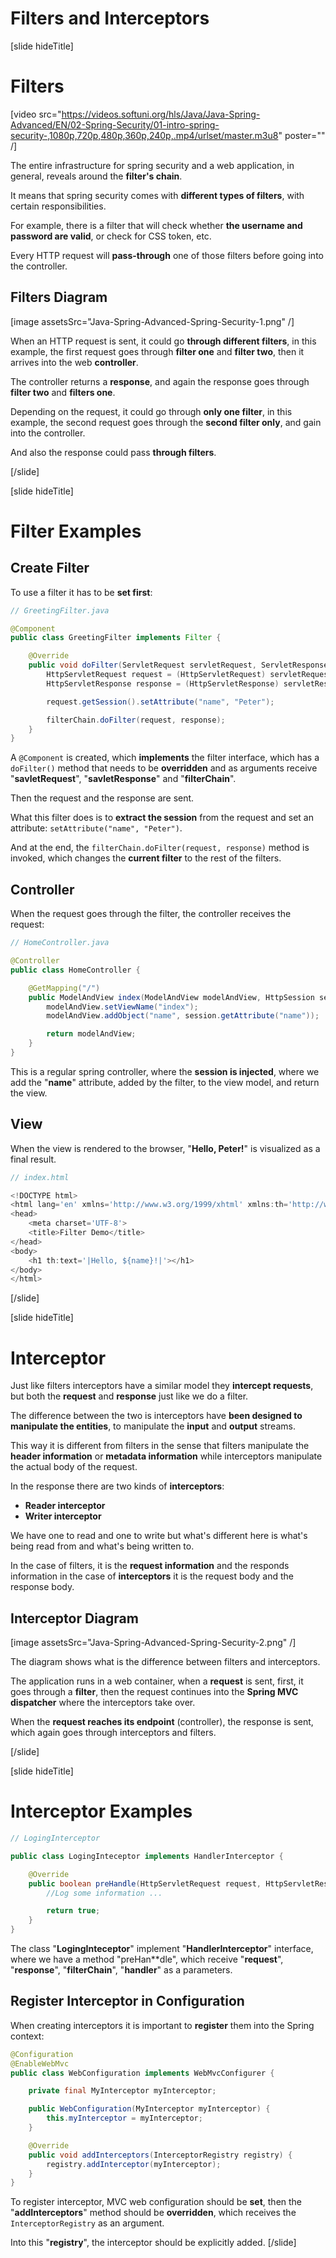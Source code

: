 # Filters and Interceptors

[slide hideTitle]
# Filters

[video src="https://videos.softuni.org/hls/Java/Java-Spring-Advanced/EN/02-Spring-Security/01-intro-spring-security-,1080p,720p,480p,360p,240p,.mp4/urlset/master.m3u8" poster="" /]

The entire infrastructure for spring security and a web application, in general, reveals around the **filter's chain**.

It means that spring security comes with **different types of filters**, with certain responsibilities.

For example, there is a filter that will check whether **the username and password are valid**, or check for CSS token, etc.

Every HTTP request will **pass-through** one of those filters before going into the controller. 

## Filters Diagram

[image assetsSrc="Java-Spring-Advanced-Spring-Security-1.png" /]

When an HTTP request is sent, it could go **through different filters**, in this example, the first request goes through **filter one** and **filter two**, then it arrives into the web **controller**.

The controller returns a **response**, and again the response goes through **filter two** and **filters one**. 

Depending on the request, it could go through **only one filter**, in this example, the second request goes through the **second filter only**, and gain into the controller.

And also the response could pass **through filters**.

[/slide]

[slide hideTitle]
# Filter Examples

## Create Filter

To use a filter it has to be **set first**:

```java
// GreetingFilter.java

@Component
public class GreetingFilter implements Filter {

    @Override
    public void doFilter(ServletRequest servletRequest, ServletResponse servletResponse, FilterChain filterChain) throws IOException, ServletException {
        HttpServletRequest request = (HttpServletRequest) servletRequest;
        HttpServletResponse response = (HttpServletResponse) servletResponse;

        request.getSession().setAttribute("name", "Peter");

        filterChain.doFilter(request, response);
    }
}
```
A `@Component` is created, which **implements** the filter interface, which has a `doFilter()` method that needs to be **overridden** and as arguments receive "**savletRequest**", "**savletResponse**" and "**filterChain**".

Then the request and the response are sent.

What this filter does is to **extract the session** from the request and set an attribute: `setAttribute("name", "Peter")`.

And at the end, the `filterChain.doFilter(request, response)` method is invoked, which changes the **current filter** to the rest of the filters.

## Controller

When the request goes through the filter, the controller receives the request:

```java
// HomeController.java

@Controller
public class HomeController {

    @GetMapping("/")
    public ModelAndView index(ModelAndView modelAndView, HttpSession session) {
        modelAndView.setViewName("index");
        modelAndView.addObject("name", session.getAttribute("name"));

        return modelAndView;
    }
}

```
This is a regular spring controller, where the **session is injected**, where we add the "**name**" attribute, added by the filter, to the view model, and return the view.


## View

When the view is rendered to the browser, "**Hello, Peter!**" is visualized as a final result.

```js
// index.html

<!DOCTYPE html>
<html lang='en' xmlns='http://www.w3.org/1999/xhtml' xmlns:th='http://www.thymeleaf.org'>
<head>
    <meta charset='UTF-8'>
    <title>Filter Demo</title>
</head>
<body>
    <h1 th:text='|Hello, ${name}!|'></h1>
</body>
</html>

```
[/slide]

[slide hideTitle]
# Interceptor

Just like filters interceptors have a similar model they **intercept requests**, but both the **request** and **response** just like we do a filter.

The difference between the two is interceptors have **been designed to manipulate the entities**, to manipulate the **input** and **output** streams.

This way it is different from filters in the sense that filters manipulate the **header information** or **metadata information** while interceptors manipulate the actual body of the request.

In the response there are two kinds of **interceptors**:

- **Reader interceptor**
- **Writer interceptor** 

We have one to read and one to write but what's different here is what's being read from and what's being written to.

In the case of filters, it is the **request information** and the responds information in the case of **interceptors** it is the request body and the response body.

## Interceptor Diagram

[image assetsSrc="Java-Spring-Advanced-Spring-Security-2.png" /]

The diagram shows what is the difference between filters and interceptors.

The application runs in a web container, when a **request** is sent, first, it goes through a **filter**, then the request continues into the **Spring MVC dispatcher** where the interceptors take over.

When the **request reaches its endpoint** (controller), the response is sent, which again goes through interceptors and filters.

[/slide]

[slide hideTitle]
# Interceptor Examples

```java
// LogingInterceptor

public class LogingInteceptor implements HandlerInterceptor {

    @Override
    public boolean preHandle(HttpServletRequest request, HttpServletResponse response,  FilterChain filterChain, Object handler) throws IOException, ServletException {
        //Log some information ...

        return true;
    }
}

```

The class "**LogingInteceptor**" implement "**HandlerInterceptor**" interface, where we have a method "preHan**dle", which receive "**request**", "**response**", "**filterChain**", "**handler**" as a parameters.

## Register Interceptor in Configuration

When creating interceptors it is important to **register** them into the Spring context:

```java
@Configuration
@EnableWebMvc
public class WebConfiguration implements WebMvcConfigurer {

    private final MyInterceptor myInterceptor;

    public WebConfiguration(MyInterceptor myInterceptor) {
        this.myInterceptor = myInterceptor;
    }

    @Override
    public void addInterceptors(InterceptorRegistry registry) {
        registry.addInterceptor(myInterceptor);
    }
}
```

To register interceptor, MVC web configuration should be **set**, then the "**addInterceptors**" method should be **overridden**, which receives the `InterceptorRegistry` as an argument.

Into this "**registry**", the interceptor should be explicitly added.
[/slide]